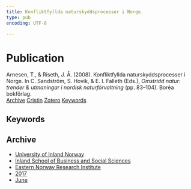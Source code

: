 ```yaml
---
title: Konfliktfyllda naturskyddsprocesser i Norge.
type: pub
encoding: UTF-8

---
```

<h1>Publication</h1>
<article id="csl-bib-container-BDM7B485" class="csl-bib-container">
  <div class="csl-bib-body"> <div class="csl-entry">Arnesen, T., &#38; Riseth, J. Å. (2008). Konfliktfyllda naturskyddsprocesser i Norge. In C. Sandström, S. Hovik, &#38; E. I. Falleth (Eds.), <i>Omstridd natur: trender &#38; utmaningar i nordisk naturförvaltning</i> (pp. 83–104). Boréa bokförlag.</div> </div>
  <div class="csl-bib-buttons">
    <a href="#taxonomy-article-BDM7B485" alt="archive" class="csl-bib-button">Archive</a>
    <a href="https://app.cristin.no/results/show.jsf?id=1479556" alt="Cristin" class="csl-bib-button">Cristin</a>
    <a href="http://zotero.org/groups/5881554/items/BDM7B485" alt="Zotero" class="csl-bib-button">Zotero</a>
    <a href="#keywords-article-BDM7B485" alt="keywords" class="csl-bib-button">Keywords</a>
  </div>
  <div id="csl-bib-meta-container-BDM7B485"></div>
</article>
<div id="csl-bib-meta-BDM7B485" class="csl-bib-meta">
  <article id="keywords-article-BDM7B485" class="keywords-article">
    <h1>Keywords</h1>
    
  </article>
  <article id="taxonomy-article-BDM7B485" class="taxonomy-article">
    <h1>Archive</h1>
    <ul>
      <li><a href="{{< params subfolder >}}en/archive/?key=3DCRN523">University of Inland Norway</a></li>
      <li><a href="{{< params subfolder >}}en/archive/?key=DU8Q9LN9">Inland School of Business and Social Sciences</a></li>
      <li><a href="{{< params subfolder >}}en/archive/?key=IRYXBU4S">Eastern Norway Research Institute</a></li>
      <li><a href="{{< params subfolder >}}en/archive/?key=7QNIXLIV">2017</a></li>
      <li><a href="{{< params subfolder >}}en/archive/?key=35L527YE">June</a></li>
    </ul>
  </article>
</div>
